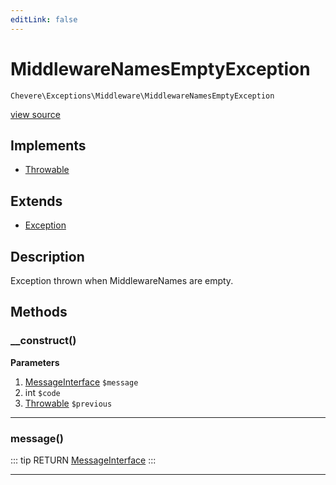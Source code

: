 ```yaml
---
editLink: false
---
```


# MiddlewareNamesEmptyException

`Chevere\Exceptions\Middleware\MiddlewareNamesEmptyException`

[view source](https://github.com/chevere/chevere/blob/master/exceptions/Middleware/MiddlewareNamesEmptyException.php)

## Implements

- [Throwable](https://www.php.net/manual/class.throwable)

## Extends

- [Exception](../Core/Exception.md)

## Description

Exception thrown when MiddlewareNames are empty.

## Methods

### __construct()

**Parameters**

1. [MessageInterface](../../Interfaces/Message/MessageInterface.md) `$message`
2. int `$code`
3. [Throwable](https://www.php.net/manual/class.throwable) `$previous`

---

### message()

::: tip RETURN
[MessageInterface](../../Interfaces/Message/MessageInterface.md)
:::

---

